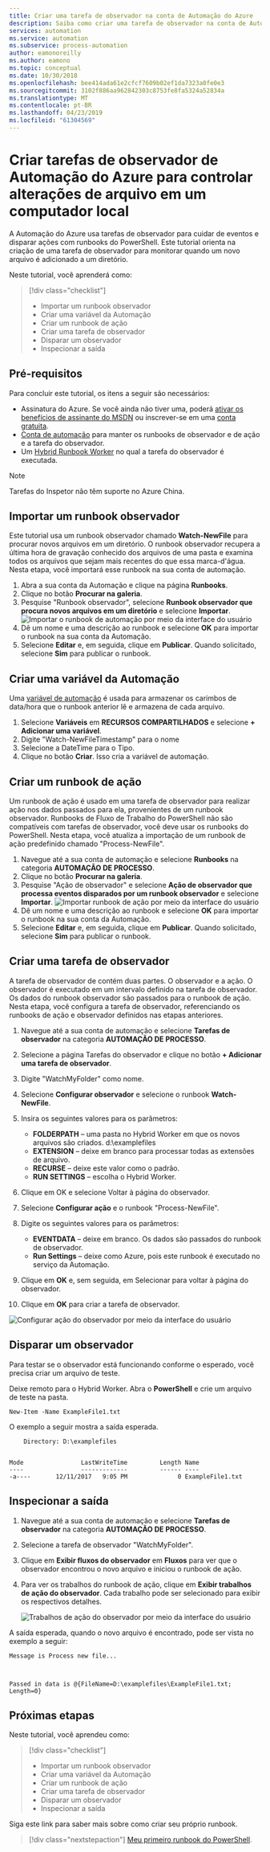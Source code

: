 ```yaml
---
title: Criar uma tarefa de observador na conta de Automação do Azure
description: Saiba como criar uma tarefa de observador na conta de Automação do Azure para inspecionar novos arquivos criados em uma pasta.
services: automation
ms.service: automation
ms.subservice: process-automation
author: eamonoreilly
ms.author: eamono
ms.topic: conceptual
ms.date: 10/30/2018
ms.openlocfilehash: bee414ada61e2cfcf7609b02ef1da7323a0fe0e3
ms.sourcegitcommit: 3102f886aa962842303c8753fe8fa5324a52834a
ms.translationtype: MT
ms.contentlocale: pt-BR
ms.lasthandoff: 04/23/2019
ms.locfileid: "61304569"
---
```

# <a name="create-an-azure-automation-watcher-tasks-to-track-file-changes-on-a-local-machine"></a>Criar tarefas de observador de Automação do Azure para controlar alterações de arquivo em um computador local

A Automação do Azure usa tarefas de observador para cuidar de eventos e disparar ações com runbooks do PowerShell. Este tutorial orienta na criação de uma tarefa de observador para monitorar quando um novo arquivo é adicionado a um diretório.

Neste tutorial, você aprenderá como:

> [!div class="checklist"]
> * Importar um runbook observador
> * Criar uma variável da Automação
> * Criar um runbook de ação
> * Criar uma tarefa de observador
> * Disparar um observador
> * Inspecionar a saída

## <a name="prerequisites"></a>Pré-requisitos

Para concluir este tutorial, os itens a seguir são necessários:

* Assinatura do Azure. Se você ainda não tiver uma, poderá [ativar os benefícios de assinante do MSDN](https://azure.microsoft.com/pricing/member-offers/msdn-benefits-details/) ou inscrever-se em uma [conta gratuita](https://azure.microsoft.com/free/?WT.mc_id=A261C142F).
* [Conta de automação](automation-offering-get-started.md) para manter os runbooks de observador e de ação e a tarefa do observador.
* Um [Hybrid Runbook Worker](automation-hybrid-runbook-worker.md) no qual a tarefa do observador é executada.

> [!NOTE]
> Tarefas do Inspetor não têm suporte no Azure China.

## <a name="import-a-watcher-runbook"></a>Importar um runbook observador

Este tutorial usa um runbook observador chamado **Watch-NewFile** para procurar novos arquivos em um diretório. O runbook observador recupera a última hora de gravação conhecido dos arquivos de uma pasta e examina todos os arquivos que sejam mais recentes do que essa marca-d'água. Nesta etapa, você importará esse runbook na sua conta de automação.

1. Abra a sua conta da Automação e clique na página **Runbooks**.
2. Clique no botão **Procurar na galeria**.
3. Pesquise "Runbook observador", selecione **Runbook observador que procura novos arquivos em um diretório** e selecione **Importar**.
  ![Importar o runbook de automação por meio da interface do usuário](media/automation-watchers-tutorial/importsourcewatcher.png)
1. Dê um nome e uma descrição ao runbook e selecione **OK** para importar o runbook na sua conta da Automação.
1. Selecione **Editar** e, em seguida, clique em **Publicar**. Quando solicitado, selecione **Sim** para publicar o runbook.

## <a name="create-an-automation-variable"></a>Criar uma variável da Automação

Uma [variável de automação](automation-variables.md) é usada para armazenar os carimbos de data/hora que o runbook anterior lê e armazena de cada arquivo.

1. Selecione **Variáveis** em **RECURSOS COMPARTILHADOS** e selecione **+ Adicionar uma variável**.
1. Digite "Watch-NewFileTimestamp" para o nome
1. Selecione a DateTime para o Tipo.
1. Clique no botão **Criar**. Isso cria a variável de automação.

## <a name="create-an-action-runbook"></a>Criar um runbook de ação

Um runbook de ação é usado em uma tarefa de observador para realizar ação nos dados passados para ela, provenientes de um runbook observador. Runbooks de Fluxo de Trabalho do PowerShell não são compatíveis com tarefas de observador, você deve usar os runbooks do PowerShell. Nesta etapa, você atualiza a importação de um runbook de ação predefinido chamado "Process-NewFile".

1. Navegue até a sua conta de automação e selecione **Runbooks** na categoria **AUTOMAÇÃO DE PROCESSO**.
1. Clique no botão **Procurar na galeria**.
1. Pesquise "Ação de observador" e selecione **Ação de observador que processa eventos disparados por um runbook observador** e selecione **Importar**.
  ![Importar runbook de ação por meio da interface do usuário](media/automation-watchers-tutorial/importsourceaction.png)
1. Dê um nome e uma descrição ao runbook e selecione **OK** para importar o runbook na sua conta da Automação.
1. Selecione **Editar** e, em seguida, clique em **Publicar**. Quando solicitado, selecione **Sim** para publicar o runbook.

## <a name="create-a-watcher-task"></a>Criar uma tarefa de observador

A tarefa de observador de contém duas partes. O observador e a ação. O observador é executado em um intervalo definido na tarefa de observador. Os dados do runbook observador são passados para o runbook de ação. Nesta etapa, você configura a tarefa de observador, referenciando os runbooks de ação e observador definidos nas etapas anteriores.

1. Navegue até a sua conta de automação e selecione **Tarefas de observador** na categoria **AUTOMAÇÃO DE PROCESSO**.
1. Selecione a página Tarefas do observador e clique no botão **+ Adicionar uma tarefa de observador**.
1. Digite "WatchMyFolder" como nome.

1. Selecione **Configurar observador** e selecione o runbook **Watch-NewFile**.

1. Insira os seguintes valores para os parâmetros:

   * **FOLDERPATH** – uma pasta no Hybrid Worker em que os novos arquivos são criados. d:\examplefiles
   * **EXTENSION** – deixe em branco para processar todas as extensões de arquivo.
   * **RECURSE** – deixe este valor como o padrão.
   * **RUN SETTINGS** – escolha o Hybrid Worker.

1. Clique em OK e selecione Voltar à página do observador.
1. Selecione **Configurar ação** e o runbook "Process-NewFile".
1. Digite os seguintes valores para os parâmetros:

   * **EVENTDATA** – deixe em branco. Os dados são passados do runbook de observador.  
   * **Run Settings** – deixe como Azure, pois este runbook é executado no serviço da Automação.

1. Clique em **OK** e, sem seguida, em Selecionar para voltar à página do observador.
1. Clique em **OK** para criar a tarefa de observador.

![Configurar ação do observador por meio da interface do usuário](media/automation-watchers-tutorial/watchertaskcreation.png)

## <a name="trigger-a-watcher"></a>Disparar um observador

Para testar se o observador está funcionando conforme o esperado, você precisa criar um arquivo de teste.

Deixe remoto para o Hybrid Worker. Abra o **PowerShell** e crie um arquivo de teste na pasta.
  
```azurepowerShell-interactive
New-Item -Name ExampleFile1.txt
```

O exemplo a seguir mostra a saída esperada.

```output
    Directory: D:\examplefiles


Mode                LastWriteTime         Length Name
----                -------------         ------ ----
-a----       12/11/2017   9:05 PM              0 ExampleFile1.txt
```

## <a name="inspect-the-output"></a>Inspecionar a saída

1. Navegue até a sua conta de automação e selecione **Tarefas de observador** na categoria **AUTOMAÇÃO DE PROCESSO**.
1. Selecione a tarefa de observador "WatchMyFolder".
1. Clique em **Exibir fluxos do observador** em **Fluxos** para ver que o observador encontrou o novo arquivo e iniciou o runbook de ação.
1. Para ver os trabalhos do runbook de ação, clique em **Exibir trabalhos de ação do observador**. Cada trabalho pode ser selecionado para exibir os respectivos detalhes.

   ![Trabalhos de ação do observador por meio da interface do usuário](media/automation-watchers-tutorial/WatcherActionJobs.png)

A saída esperada, quando o novo arquivo é encontrado, pode ser vista no exemplo a seguir:

```output
Message is Process new file...



Passed in data is @{FileName=D:\examplefiles\ExampleFile1.txt; Length=0}
```

## <a name="next-steps"></a>Próximas etapas

Neste tutorial, você aprendeu como:

> [!div class="checklist"]
> * Importar um runbook observador
> * Criar uma variável da Automação
> * Criar um runbook de ação
> * Criar uma tarefa de observador
> * Disparar um observador
> * Inspecionar a saída

Siga este link para saber mais sobre como criar seu próprio runbook.

> [!div class="nextstepaction"]
> [Meu primeiro runbook do PowerShell](automation-first-runbook-textual-powershell.md).

